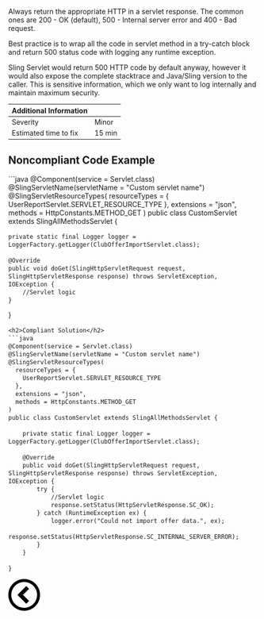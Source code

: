 <p>
    Always return the appropriate HTTP in a servlet response. The common ones are 200 - OK (default), 500 - Internal server error and 400 - Bad request. </p><p>
    Best practice is to wrap all the code in servlet method in a try-catch block and return 500 status code with logging any runtime exception. </p><p>
    Sling Servlet would return 500 HTTP code by default anyway, however it would also expose the complete stacktrace and Java/Sling version to the caller. 
    This is sensitive information, which we only want to log internally and maintain maximum security.</p>

| Additional Information |        |
|------------------------|--------|
| Severity               | Minor  | 
| Estimated time to fix  | 15 min |

<h2>Noncompliant Code Example</h2>
```java
@Component(service = Servlet.class)
@SlingServletName(servletName = "Custom servlet name")
@SlingServletResourceTypes(
  resourceTypes = {
    UserReportServlet.SERVLET_RESOURCE_TYPE
  },
  extensions = "json",
  methods = HttpConstants.METHOD_GET
)
public class CustomServlet extends SlingAllMethodsServlet {

    private static final Logger logger = LoggerFactory.getLogger(ClubOfferImportServlet.class);

    @Override
    public void doGet(SlingHttpServletRequest request, SlingHttpServletResponse response) throws ServletException, IOException {
        //Servlet logic
    }

}
```
<h2>Compliant Solution</h2>
```java
@Component(service = Servlet.class)
@SlingServletName(servletName = "Custom servlet name")
@SlingServletResourceTypes(
  resourceTypes = {
    UserReportServlet.SERVLET_RESOURCE_TYPE
  },
  extensions = "json",
  methods = HttpConstants.METHOD_GET
)
public class CustomServlet extends SlingAllMethodsServlet {

    private static final Logger logger = LoggerFactory.getLogger(ClubOfferImportServlet.class);

    @Override
    public void doGet(SlingHttpServletRequest request, SlingHttpServletResponse response) throws ServletException, IOException {
        try {
            //Servlet logic
            response.setStatus(HttpServletResponse.SC_OK);
        } catch (RuntimeException ex) {
            logger.error("Could not import offer data.", ex);
            response.setStatus(HttpServletResponse.SC_INTERNAL_SERVER_ERROR);
        }
    }

}
```

[![Back to overview](back.svg)](../../README.md)